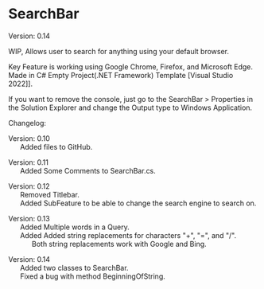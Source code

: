 # SearchBar

Version: 0.14

WIP, Allows user to search for anything using your default browser.

Key Feature is working using Google Chrome, Firefox, and Microsoft Edge.<br />
Made in C# Empty Project(.NET Framework) Template [Visual Studio 2022]].

If you want to remove the console, just go to the SearchBar > Properties in the Solution Explorer and change the Output type to Windows Application.

Changelog:

Version: 0.10<br />
&nbsp;&nbsp;&nbsp;&nbsp;&nbsp;&nbsp;Added files to GitHub.

Version: 0.11<br />
&nbsp;&nbsp;&nbsp;&nbsp;&nbsp;&nbsp;Added Some Comments to SearchBar.cs.

Version: 0.12<br />
&nbsp;&nbsp;&nbsp;&nbsp;&nbsp;&nbsp;Removed Titlebar.<br />
&nbsp;&nbsp;&nbsp;&nbsp;&nbsp;&nbsp;Added SubFeature to be able to change the search engine to search on.

Version: 0.13<br />
&nbsp;&nbsp;&nbsp;&nbsp;&nbsp;&nbsp;Added Multiple words in a Query.<br />
&nbsp;&nbsp;&nbsp;&nbsp;&nbsp;&nbsp;Added Added string replacements for characters "+", "=", and "/".<br />
&nbsp;&nbsp;&nbsp;&nbsp;&nbsp;&nbsp;&nbsp;&nbsp;&nbsp;&nbsp;&nbsp;&nbsp;Both string replacements work with Google and Bing.

Version: 0.14<br />
&nbsp;&nbsp;&nbsp;&nbsp;&nbsp;&nbsp;Added two classes to SearchBar.<br />
&nbsp;&nbsp;&nbsp;&nbsp;&nbsp;&nbsp;Fixed a bug with method BeginningOfString.

